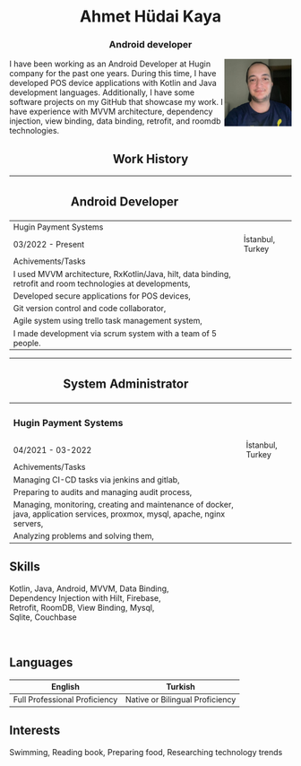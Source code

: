 
<div>
    <h1 align="center">Ahmet Hüdai Kaya</h1>
    <h3 align="center"> Android developer</h2>
    <img align="right" src="photo.jpg" width=120px margin=10px/>
</div>

<p>
I have been working as an Android Developer at Hugin company for the past one years. During this time, I
have developed POS device applications with Kotlin and Java development languages. Additionally, I have
some software projects on my GitHub that showcase my work. I have experience with MVVM architecture,
dependency injection, view binding, data binding, retrofit, and roomdb technologies.
</p>

<h2 align="center"> Work History </h2>

| <h2>Android Developer</h2>     |                  |
| ---                   | ---              |
| Hugin Payment Systems |                  
| 03/2022 - Present     | İstanbul, Turkey |
| Achivements/Tasks     |                  
| I used MVVM architecture, RxKotlin/Java, hilt, data binding, retrofit and room technologies at developments, |
| Developed secure applications for POS devices, |                    
| Git version control and code collaborator, |
| Agile system using trello task management system, |
| I made development via scrum system with a team of 5 people. |

| <h2>System Administrator</h2>     |                  |
| ---                   | ---              |
| <h3>Hugin Payment Systems</h3> |                  
| 04/2021 - 03-2022     | İstanbul, Turkey |
| Achivements/Tasks     |                  
| Managing CI-CD tasks via jenkins and gitlab, |
| Preparing to audits and managing audit process, |                    
| Managing, monitoring, creating and maintenance of docker, java, application services, proxmox, mysql, apache, nginx servers, |
| Analyzing problems and solving them, |


<h2>Skills</h2>
<p>
Kotlin, Java, Android, MVVM, Data Binding,
<br>
Dependency Injection with Hilt, Firebase, 
<br>
Retrofit, RoomDB, View Binding, Mysql, 
<br>
Sqlite, Couchbase
</p>
<br>
<h2>Languages</h2>

| English                       | Turkish      |
| ---                           | ---          |
| Full Professional Proficiency | Native or Bilingual Proficiency        |       

<h2>Interests</h2>
Swimming, Reading book, Preparing food, Researching technology trends
